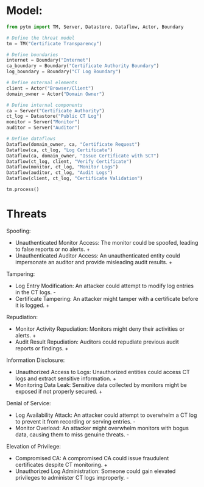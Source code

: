 # Model:
```python
from pytm import TM, Server, Datastore, Dataflow, Actor, Boundary

# Define the threat model
tm = TM("Certificate Transparency")

# Define boundaries
internet = Boundary("Internet")
ca_boundary = Boundary("Certificate Authority Boundary")
log_boundary = Boundary("CT Log Boundary")

# Define external elements
client = Actor("Browser/Client")
domain_owner = Actor("Domain Owner")

# Define internal components
ca = Server("Certificate Authority")
ct_log = Datastore("Public CT Log")
monitor = Server("Monitor")
auditor = Server("Auditor")

# Define dataflows
Dataflow(domain_owner, ca, "Certificate Request")
Dataflow(ca, ct_log, "Log Certificate")
Dataflow(ca, domain_owner, "Issue Certificate with SCT")
Dataflow(ct_log, client, "Verify Certificate")
Dataflow(monitor, ct_log, "Monitor Logs")
Dataflow(auditor, ct_log, "Audit Logs")
Dataflow(client, ct_log, "Certificate Validation")

tm.process()
```

# Threats

Spoofing:
- Unauthenticated Monitor Access: The monitor could be spoofed, leading to false reports or no alerts. +
- Unauthenticated Auditor Access: An unauthenticated entity could impersonate an auditor and provide misleading audit results. +

Tampering:
- Log Entry Modification: An attacker could attempt to modify log entries in the CT logs. -
- Certificate Tampering: An attacker might tamper with a certificate before it is logged. +

Repudiation:
- Monitor Activity Repudiation: Monitors might deny their activities or alerts. +
- Audit Result Repudiation: Auditors could repudiate previous audit reports or findings. +

Information Disclosure:
- Unauthorized Access to Logs: Unauthorized entities could access CT logs and extract sensitive information. +
- Monitoring Data Leak: Sensitive data collected by monitors might be exposed if not properly secured. +

Denial of Service:
- Log Availability Attack: An attacker could attempt to overwhelm a CT log to prevent it from recording or serving entries. -
- Monitor Overload: An attacker might overwhelm monitors with bogus data, causing them to miss genuine threats. -

Elevation of Privilege:
- Compromised CA: A compromised CA could issue fraudulent certificates despite CT monitoring. +
- Unauthorized Log Administration: Someone could gain elevated privileges to administer CT logs improperly. -